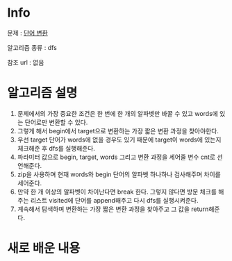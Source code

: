 # Info

문제 : [단어 변환](https://programmers.co.kr/learn/courses/30/lessons/43163)

알고리즘 종류 : dfs

참조 url : 없음

# 알고리즘 설명

1. 문제에서의 가장 중요한 조건은 한 번에 한 개의 알파벳만 바꿀 수 있고 words에 있는 단어로만 변환할 수 있다.
2. 그렇게 해서 begin에서 target으로 변환하는 가장 짧은 변환 과정을 찾아야한다.
3. 우선 target 단어가 words에 없을 경우도 있기 때문에 target이 words에 있는지 체크해준 후 dfs를 실행해준다.
4. 파라미터 값으로 begin, target, words 그리고 변환 과정을 세어줄 변수 cnt로 선언해준다.
5. zip을 사용하며 현재 words와 begin 단어의 알파벳 하나하나 검사해주며 차이를 세어준다.
6. 만약 한 개 이상의 알파벳이 차이난다면 break 한다. 그렇지 않다면 방문 체크를 해주는 리스트 visited에 단어를 append해주고 다시 dfs를 실행시켜준다.
7. 계속해서 탐색하며 변환하는 가장 짧은 변환 과정을 찾아주고 그 값을 return해준다.

# 새로 배운 내용